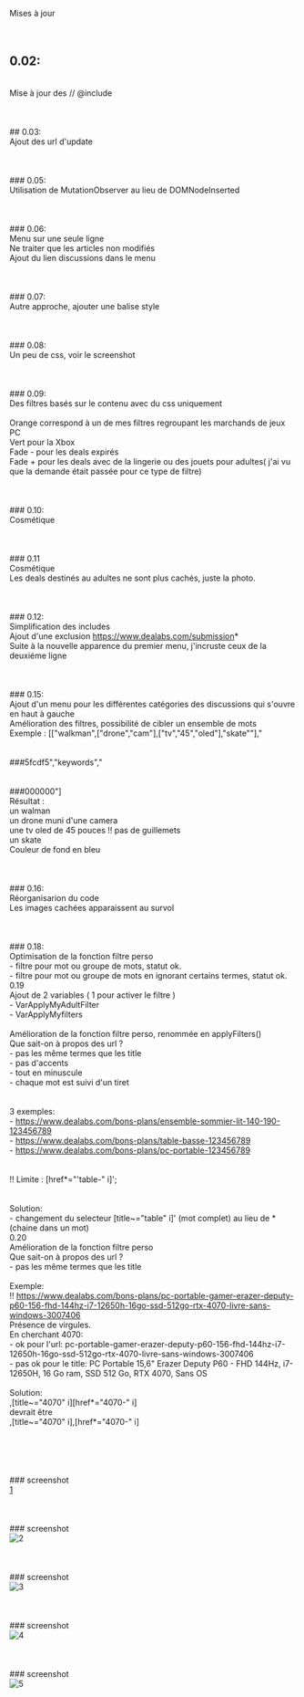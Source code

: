 Mises à jour
<br/><br/><br/>
## 0.02:
<br/>Mise à jour des // @include
<br/>
<br/><br/><br/>## 0.03:
<br/>Ajout des url d'update
<br/>
<br/><br/><br/>### 0.05:
<br/>Utilisation de MutationObserver au lieu de DOMNodeInserted
<br/>
<br/><br/><br/>### 0.06:
<br/>Menu sur une seule ligne
<br/>Ne traiter que les articles non modifiés
<br/>Ajout du lien discussions dans le menu
<br/>
<br/><br/><br/>### 0.07:
<br/>Autre approche, ajouter une balise style
<br/>
<br/><br/><br/>### 0.08:
<br/>Un peu de css, voir le screenshot
<br/>
<br/><br/><br/>### 0.09:
<br/>Des filtres basés sur le contenu avec du css uniquement
<br/>
<br/>Orange correspond à un de mes filtres regroupant les marchands de jeux PC
<br/>Vert pour la Xbox
<br/>Fade - pour les deals expirés
<br/>Fade + pour les deals avec de la lingerie ou des jouets pour adultes( j'ai vu que la demande était passée pour ce type de filtre)
<br/>
<br/><br/><br/>### 0.10:
<br/>Cosmétique
<br/>
<br/><br/><br/>### 0.11
<br/>Cosmétique
<br/>Les deals destinés au adultes ne sont plus cachés, juste la photo.
<br/>
<br/><br/><br/>### 0.12:
<br/>Simplification des includes
<br/>Ajout d'une exclusion https://www.dealabs.com/submission*
<br/>Suite à la nouvelle apparence du premier menu, j'incruste ceux de la deuxiéme ligne
<br/>
<br/><br/><br/>### 0.15:
<br/>Ajout d'un menu pour les différentes catégories des discussions qui s'ouvre en haut à gauche
<br/>Amélioration des filtres, possibilité de cibler un ensemble de mots 
<br/>Exemple  : [["walkman",["drone","cam"],["tv","45","oled"],"skate""],"<br/><br/><br/>###5fcdf5","keywords","<br/><br/><br/>###000000"] 
<br/>Résultat : 
<br/>un walman 
<br/>un drone muni d'une camera
<br/>une tv oled de 45 pouces   !! pas de guillemets
<br/>un skate
<br/>Couleur de fond en bleu
<br/>
<br/><br/><br/>### 0.16:
<br/>Réorganisarion du code
<br/>Les images cachées apparaissent au survol
<br/>
<br/><br/><br/>### 0.18:
<br/>Optimisation de la fonction filtre perso
<br/>- filtre pour mot ou groupe de mots, statut ok.
<br/>- filtre pour mot ou groupe de mots en ignorant certains termes, statut ok.
<br/>
0.19
<br/>Ajout de 2 variables ( 1 pour activer le filtre )
<br/>- VarApplyMyAdultFilter 
<br/>- VarApplyMyfilters 
<br/>
<br/>Amélioration de la fonction filtre perso, renommée en applyFilters()
<br/> Que sait-on à propos des url ?
<br/> - pas les même termes que les title
<br/> - pas d'accents
<br/> - tout en minuscule
<br/> - chaque mot est suivi d'un tiret    
<br/> 
<br/> 3 exemples:
<br/> - https://www.dealabs.com/bons-plans/ensemble-sommier-lit-140-190-123456789
<br/> - https://www.dealabs.com/bons-plans/table-basse-123456789
<br/> - https://www.dealabs.com/bons-plans/pc-portable-123456789   
<br/>
<br/> !! Limite : [href*="'table-" i]';   
<br/>
<br/> Solution:
<br/> - changement du selecteur  [title~="table" i]' (mot complet) au lieu de * (chaine dans un mot) 
<br/>
0.20
<br/>Amélioration de la fonction filtre perso
<br/> Que sait-on à propos des url ?
<br/> - pas les même termes que les title
<br/> 
<br/> Exemple:
<br/> !! https://www.dealabs.com/bons-plans/pc-portable-gamer-erazer-deputy-p60-156-fhd-144hz-i7-12650h-16go-ssd-512go-rtx-4070-livre-sans-windows-3007406
<br/> Présence de virgules.
<br/> En cherchant 4070: 
<br/> - ok pour l'url: pc-portable-gamer-erazer-deputy-p60-156-fhd-144hz-i7-12650h-16go-ssd-512go-rtx-4070-livre-sans-windows-3007406
<br/> - pas ok pour le title: PC Portable 15,6" Erazer Deputy P60 - FHD 144Hz, i7-12650H, 16 Go ram, SSD 512 Go, RTX 4070, Sans OS 
<br/>
<br/> Solution:
<br/> ,[title~="4070" i][href*="4070-" i]
<br/> devrait être 
<br/> ,[title~="4070" i],[href*="4070-" i]
<br/>
<br/>
<br/>
<br/><br/><br/>### screenshot
<br/>[1](/ori.png)
<br/>
<br/><br/><br/>### screenshot
<br/>![2](modif.png)
<br/>
<br/><br/><br/>### screenshot
<br/>![3](modif_v12.png)
<br/>
<br/><br/><br/>### screenshot
<br/>![4](orange%20vert.png)
<br/>
<br/><br/><br/>### screenshot
<br/>![5](menu.png)
<br/>
